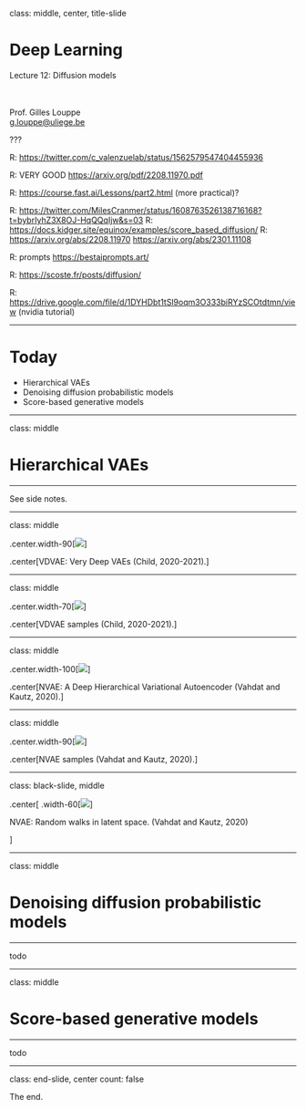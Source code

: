 class: middle, center, title-slide

# Deep Learning

Lecture 12: Diffusion models

<br><br>
Prof. Gilles Louppe<br>
[g.louppe@uliege.be](mailto:g.louppe@uliege.be)

???

R: https://twitter.com/c_valenzuelab/status/1562579547404455936

R: VERY GOOD https://arxiv.org/pdf/2208.11970.pdf

R: https://course.fast.ai/Lessons/part2.html  (more practical)?

R: https://twitter.com/MilesCranmer/status/1608763526138716168?t=bybrIyhZ3X8OJ-HqQQqIjw&s=03
R: https://docs.kidger.site/equinox/examples/score_based_diffusion/
R: https://arxiv.org/abs/2208.11970
https://arxiv.org/abs/2301.11108

R: prompts https://bestaiprompts.art/


R: https://scoste.fr/posts/diffusion/

R: https://drive.google.com/file/d/1DYHDbt1tSl9oqm3O333biRYzSCOtdtmn/view (nvidia tutorial)

---

# Today

- Hierarchical VAEs
- Denoising diffusion probabilistic models
- Score-based generative models

---

class: middle

# Hierarchical VAEs

---

See side notes.

---

class: middle

.center.width-90[![](figures/lec11/vdvae_diagram.png)]

.center[VDVAE: Very Deep VAEs (Child, 2020-2021).]

---

class: middle

.center.width-70[![](figures/lec11/vdvae_samples.png)]

.center[VDVAE samples (Child, 2020-2021).]

---

class: middle

.center.width-100[![](figures/lec11/nvae_model_diagram.png)]

.center[NVAE: A Deep Hierarchical Variational Autoencoder (Vahdat and Kautz, 2020).]

---

class: middle

.center.width-90[![](figures/lec11/nvae_samples.png)]

.center[NVAE samples (Vahdat and Kautz, 2020).]

---

class: black-slide, middle

.center[
.width-60[![](figures/lec11/nvae.gif)]

NVAE: Random walks in latent space. (Vahdat and Kautz, 2020)

]

---

class: middle

# Denoising diffusion probabilistic models

---

todo

---

class: middle

# Score-based generative models

---

todo

---

class: end-slide, center
count: false

The end.

